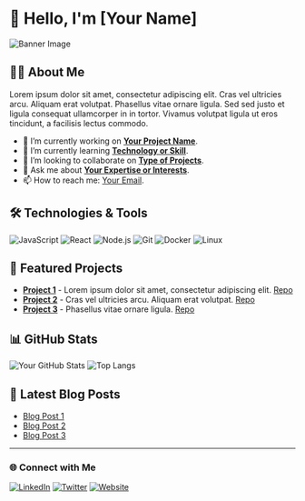 # 👋 Hello, I'm [Your Name]

![Banner Image](https://via.placeholder.com/1200x300)

## 👨‍💻 About Me

Lorem ipsum dolor sit amet, consectetur adipiscing elit. Cras vel ultricies arcu. Aliquam erat volutpat. Phasellus vitae ornare ligula. Sed sed justo et ligula consequat ullamcorper in in tortor. Vivamus volutpat ligula ut eros tincidunt, a facilisis lectus commodo.

- 🔭 I’m currently working on **[Your Project Name](#)**.
- 🌱 I’m currently learning **[Technology or Skill](#)**.
- 👯 I’m looking to collaborate on **[Type of Projects](#)**.
- 💬 Ask me about **[Your Expertise or Interests](#)**.
- 📫 How to reach me: [Your Email](mailto:youremail@example.com).

## 🛠️ Technologies & Tools

![JavaScript](https://img.shields.io/badge/-JavaScript-F7DF1E?logo=javascript&logoColor=black&style=flat-square)
![React](https://img.shields.io/badge/-React-61DAFB?logo=react&logoColor=black&style=flat-square)
![Node.js](https://img.shields.io/badge/-Node.js-339933?logo=node.js&logoColor=white&style=flat-square)
![Git](https://img.shields.io/badge/-Git-F05032?logo=git&logoColor=white&style=flat-square)
![Docker](https://img.shields.io/badge/-Docker-2496ED?logo=docker&logoColor=white&style=flat-square)
![Linux](https://img.shields.io/badge/-Linux-FCC624?logo=linux&logoColor=black&style=flat-square)

## 🌟 Featured Projects

- **[Project 1](#)** - Lorem ipsum dolor sit amet, consectetur adipiscing elit. [Repo](#)
- **[Project 2](#)** - Cras vel ultricies arcu. Aliquam erat volutpat. [Repo](#)
- **[Project 3](#)** - Phasellus vitae ornare ligula. [Repo](#)

## 📊 GitHub Stats

![Your GitHub Stats](https://github-readme-stats.vercel.app/api?username=PoNexiOFF&show_icons=true&hide_border=true&count_private=true&include_all_commits=true&theme=ambient_gradient)
![Top Langs](https://github-readme-stats.vercel.app/api/top-langs/?username=PoNexiOFF&layout=compact&hide_border=true&theme=ambient_gradient)

## 📝 Latest Blog Posts

- [Blog Post 1](#)
- [Blog Post 2](#)
- [Blog Post 3](#)

---

### 🌐 Connect with Me

[![LinkedIn](https://img.shields.io/badge/-LinkedIn-0077B5?logo=linkedin&logoColor=white&style=flat-square)](https://www.linkedin.com/in/YourProfile)
[![Twitter](https://img.shields.io/badge/-Twitter-1DA1F2?logo=twitter&logoColor=white&style=flat-square)](https://twitter.com/YourProfile)
[![Website](https://img.shields.io/badge/-Website-FF7139?logo=firefox&logoColor=white&style=flat-square)](https://yourwebsite.com)

